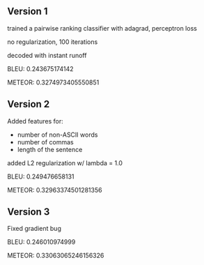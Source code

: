 Version 1
---------

trained a pairwise ranking classifier with adagrad, perceptron loss

no regularization, 100 iterations

decoded with instant runoff

BLEU:   0.243675174142

METEOR: 0.3274973405550851


Version 2
---------

Added features for:
* number of non-ASCII words
* number of commas
* length of the sentence

added L2 regularization w/ lambda = 1.0

BLEU:   0.249476658131

METEOR: 0.32963374501281356


Version 3
---------

Fixed gradient bug

BLEU:   0.246010974999

METEOR: 0.33063065246156326
